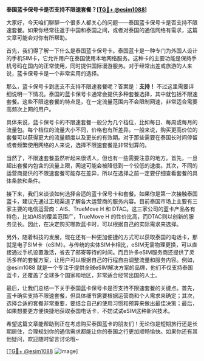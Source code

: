 **泰国蓝卡保号卡是否支持不限速套餐？[[TG💪+ @esim1088](https://t.me/s/esim1088)]**

大家好，今天咱们聊聊一个很多人都关心的问题——泰国蓝卡保号卡是否支持不限速套餐。如果你经常往返于中国和泰国之间，或者对泰国的通信网络有需求，这篇文章可能会对你有所帮助。

首先，我们得了解一下什么是泰国蓝卡保号卡。泰国蓝卡是一种专门为外国人设计的手机SIM卡，它允许用户在泰国使用本地网络服务。这种卡的主要功能是保持手机号码在国内的正常使用，同时提供国际漫游服务。对于经常出差或旅游的人来说，蓝卡保号卡是一个非常实用的选择。

那么，蓝卡保号卡到底支不支持不限速套餐呢？答案是：**支持！** 不过这里需要详细说明一下情况。泰国的蓝卡保号卡通常会提供多种套餐选择，其中就包括不限速套餐。这些不限速套餐的特点是，在一定流量范围内不会限制网速，非常适合需要高频次上网的用户。

具体来说，蓝卡保号卡的不限速套餐一般分为几个档位，比如每日、每周或每月的流量包。每个档位的流量大小不同，价格也有所差异。一般来说，购买更高价位的套餐可以获得更大的流量额度以及更长的有效期。对于那些需要在泰国长时间停留或者频繁使用网络的人来说，选择不限速套餐是非常划算的。

当然了，不限速套餐虽然听起来很诱人，但也有一些需要注意的地方。首先，一旦超出套餐内包含的流量上限，网速可能会被降低到一个较低的速度。其次，不同的运营商提供的不限速套餐可能存在差异，所以在选择之前一定要仔细查看套餐的具体条款和条件。

接下来，我们来谈谈如何选择合适的蓝卡保号卡和套餐。如果你是第一次接触泰国蓝卡，建议先通过正规渠道了解各大运营商的服务内容。目前泰国市场上主要有三家主要的电信运营商：AIS、TrueMove H 和 DTAC。这三家公司的蓝卡产品各有特色，比如AIS的覆盖范围广，TrueMove H 的性价比高，而DTAC则以创新的服务见长。因此，在决定购买哪款蓝卡时，可以根据自己的实际需求来选择。

另外，随着科技的发展，现在还有一种更加便捷的方式可以获取泰国的电话卡，那就是电子SIM卡（eSIM）。与传统的实体SIM卡相比，eSIM无需物理更换，可以直接通过手机设置激活，省去了邮寄等待的时间。而且许多eSIM服务商还提供了灵活多样的套餐方案，让用户可以根据自己的行程自由调整流量和服务内容。例如，@esim1088 就是一个专注于提供全球eSIM解决方案的品牌，他们不仅支持泰国蓝卡，还覆盖了全球多个国家和地区，非常适合经常出国的人士。

最后，让我们总结一下关于泰国蓝卡保号卡是否支持不限速套餐的关键点。首先，蓝卡确实支持不限速套餐，但具体细节需要根据运营商和个人需求来确定；其次，选择合适的套餐非常重要，要结合自己的使用习惯和预算来做出最佳决策；最后，如果想要更方便快捷地获取泰国电话卡，不妨试试eSIM这种新兴技术。

希望这篇文章能帮助到正在考虑购买泰国蓝卡的朋友们！无论你是短期旅行还是长期居住，合理规划你的通信需求都能让你的泰国之行更加顺畅愉快。如果你还有其他疑问，欢迎随时留言讨论哦~

[[TG💪+ @esim1088](https://t.me/s/esim1088) ![Image](https://i.postimg.cc/4NQfJmqS/Snipaste-2025-05-13-00-14-12.png)]
